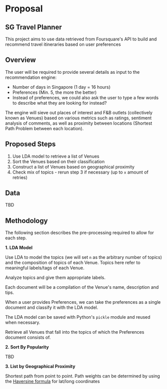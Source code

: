# Proposal

## SG Travel Planner

This project aims to use data retrieved from Foursquare's API to build and recommend travel itineraries based on user preferences

## Overview

The user will be required to provide several details as input to the recommendation engine:

* Number of days in Singapore (1 day = 16 hours)
* Preferences (Min. 5, the more the better)
* Instead of preferences, we could also ask the user to type a few words to describe what they are looking for instead?

The engine will sieve out places of interest and F&B outlets (collectively known as Venues) based on various metrics such as ratings, sentiment analysis of comments, as well as proximity between locations (Shortest Path Problem between each location).


## Proposed Steps

1. Use LDA model to retrieve a list of Venues
2. Sort the Venues based on their classification
3. Construct a list of Venues based on geographical proximity
4. Check mix of topics - rerun step 3 if necessary (up to `x` amount of retries)

## Data

TBD

## Methodology

The following section describes the pre-processing required to allow for each step.

**1. LDA Model**

Use LDA to model the topics (we will set `n` as the arbitrary number of topics) and the composition of topics of each Venue. Topics here refer to meaningful labels/tags of each Venue.

Analyze topics and give them appropriate labels.

Each document will be a compilation of the Venue's name, description and tips.

When a user provides Preferences, we can take the preferences as a single document and classify it with the LDA model.

The LDA model can be saved with Python's `pickle` module and reused when necessary.

Retrieve all Venues that fall into the topics of which the Preferences document consists of.

**2. Sort By Popularity**

TBD

**3. List by Geographical Proximity**

Shortest path from point to point. Path weights can be determined by using the [Haversine formula](https://en.wikipedia.org/wiki/Haversine_formula) for lat/long coordinates
